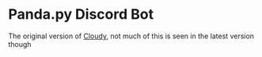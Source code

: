 # Panda.py Discord Bot
The original version of [Cloudy](https://github.com/Atomic2ds/Cloudy), not much of this is seen in the latest version though
